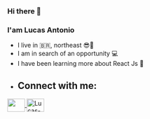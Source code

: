 ### Hi there 👋
### I'am Lucas Antonio
- I live in :brazil:, northeast :sunglasses::sunrise:
- I am in search of an opportunity :computer:
- I have been learning more about React Js :sparkling_heart:
- ## Connect with me:
<a href="https://www.linkedin.com/in/lucas-antonio-paiva/" >
<img align="center" alt="Lucas-linkedin" height="30" width="40" src="https://cdn.jsdelivr.net/npm/simple-icons@3.0.1/icons/instagram.js" style="max-width:100%; color:#fff;">
</a>

<a href="https://www.instagram.com/lcspaiva87/" target="_blank">
<img align="center" alt="Lucas-instagram" height="30" width="40" src="https://cdn.jsdelivr.net/npm/simple-icons@3.0.1/icons/instagram.js" style="max-width:100%;">
</a>


<!--
**lcspaiva87/lcspaiva87** is a ✨ _special_ ✨ repository because its `README.md` (this file) appears on your GitHub profile.

Here are some ideas to get you started:

- 🔭 I’m currently working on ...
- 🌱 I’m currently learning ...
- 👯 I’m looking to collaborate on ...
- 🤔 I’m looking for help with ...
- 💬 Ask me about ...
- 📫 How to reach me: ...
- 😄 Pronouns: ...
- ⚡ Fun fact: ...
-->
